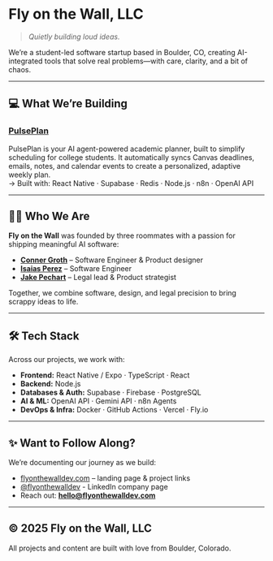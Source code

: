 # Fly on the Wall, LLC

> *Quietly building loud ideas.*

We’re a student-led software startup based in Boulder, CO, creating AI-integrated tools that solve real problems—with care, clarity, and a bit of chaos.

---

## 💻 What We’re Building

### [PulsePlan](https://github.com/flyonthewalldev/PulsePlan)
PulsePlan is your AI agent-powered academic planner, built to simplify scheduling for college students. It automatically syncs Canvas deadlines, emails, notes, and calendar events to create a personalized, adaptive weekly plan.  
→ Built with: React Native · Supabase · Redis · Node.js · n8n · OpenAI API 

---

## 👨‍💻 Who We Are

**Fly on the Wall** was founded by three roommates with a passion for shipping meaningful AI software:

- **[Conner Groth](https://github.com/connergroth)** –  Software Engineer & Product designer
- **[Isaias Perez](https://github.com/IP-04)** – Software Engineer 
- **[Jake Pechart](https://www.linkedin.com/in/jake-pechart-2516732b9/)** – Legal lead & Product strategist

Together, we combine software, design, and legal precision to bring scrappy ideas to life.

---

## 🛠️ Tech Stack
Across our projects, we work with:  
- **Frontend:** React Native / Expo · TypeScript · React  
- **Backend:** Node.js 
- **Databases & Auth:** Supabase · Firebase · PostgreSQL  
- **AI & ML:** OpenAI API · Gemini API · n8n Agents
- **DevOps & Infra:** Docker · GitHub Actions · Vercel · Fly.io

---

## ✨ Want to Follow Along?

We’re documenting our journey as we build:
- [flyonthewalldev.com](https://flyonthewalldev.com) – landing page & project links  
- [@flyonthewalldev](https://linkedin.com/company/flyonthewalldev) - LinkedIn company page
- Reach out: **hello@flyonthewalldev.com**

---

## © 2025 Fly on the Wall, LLC

All projects and content are built with love from Boulder, Colorado.
